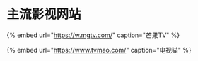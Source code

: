 # 主流影视网站

{% embed url="https://w.mgtv.com/" caption="芒果TV" %}

{% embed url="https://www.tvmao.com/" caption="电视猫" %}





